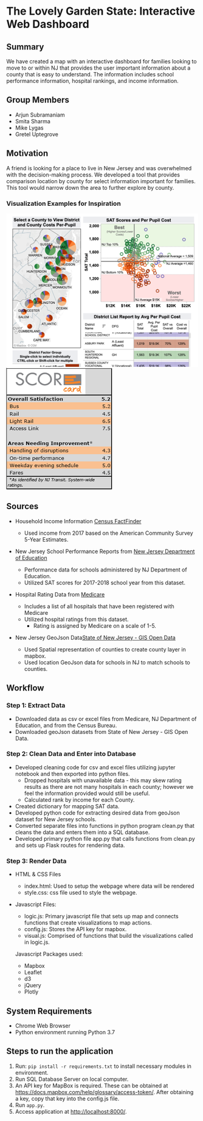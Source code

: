 # The Lovely Garden State: Interactive Web Dashboard

## Summary

We have created a map with an interactive dashboard for families looking to move to or within NJ that provides the user important information about a county that is easy to understand. The information includes school performance information, hospital rankings, and income information.

## Group Members

* Arjun Subramaniam
* Smita Sharma
* Mike Lygas
* Gretel Uptegrove

## Motivation

A friend is looking for a place to live in New Jersey and was overwhelmed with the decision-making process. We developed a tool that provides comparison location by county for select information important for families. This tool would narrow down the area to further explore by county.

### Visualization Examples for Inspiration

![New Jersey Dashboard Map](images/NJDashboard.png)
![Transportation Report Card](images/Score_card.png)

## Sources

* Household Income Information [Census FactFinder](https://factfinder.census.gov/faces/nav/jsf/pages/index.xhtml)
  * Used income from 2017 based on the American Community Survey 5-Year Estimates.

* New Jersey School Performance Reports from [New Jersey Department of Education](https://rc.doe.state.nj.us/ReportsDatabase.aspx)
  * Performance data for schools administered by NJ Department of Education.
  * Utilized SAT scores for 2017-2018 school year from this dataset.

<!-- MIKE - INSERT DATA INFO FOR SAT STUFF HERE -->

* Hospital Rating Data from [Medicare](https://data.medicare.gov/Hospital-Compare/Hospital-General-Information/xubh-q36u)
  * Includes a list of all hospitals that have been registered with Medicare
  * Utilized hospital ratings from this dataset.
    * Rating is assigned by Medicare on a scale of 1-5.

* New Jersey GeoJson Data[State of New Jersey - GIS Open Data](https://njogis-newjersey.opendata.arcgis.com)
  * Used Spatial representation of counties to create county layer in mapbox.
  * Used location GeoJson data for schools in NJ to match schools to counties.

## Workflow

### Step 1: Extract Data

<!-- MIKE INSERT WHERE YOU GOT DATA FROM HERE -->
* Downloaded data as csv or excel files from Medicare, NJ Department of Education, and from the Census Bureau.
* Downloaded geoJson datasets from State of New Jersey - GIS Open Data.

### Step 2: Clean Data and Enter into Database

* Developed cleaning code for csv and excel files utilizing jupyter notebook and then exported into python files.
  * Dropped hospitals with unavailable data - this may skew rating results as there are not many hospitals in each county; however we feel the information provided would still be useful.
  * Calculated rank by income for each County.
* Created dictionary for mapping SAT data.
* Developed python code for extracting desired data from geoJson dataset for New Jersey schools.
* Converted separate files into functions in python program clean.py that cleans the data and enters them into a SQL database.
* Developed primary python file app.py that calls functions from clean.py and sets up Flask routes for rendering data.

### Step 3: Render Data

* HTML & CSS Files
  * index.html: Used to setup the webpage where data will be rendered
  * style.css: css file used to style the webpage.

* Javascript Files:
  * logic.js: Primary javascript file that sets up map and connects functions that create visualizations to map actions.
  * config.js: Stores the API key for mapbox.
  * visual.js: Comprised of functions that build the visualizations called in logic.js.

  Javascript Packages used:
  * Mapbox
  * Leaflet
  * d3
  * jQuery
  * Plotly

## System Requirements

* Chrome Web Browser
* Python environment running Python 3.7

## Steps to run the application

1. Run: `pip install -r requirements.txt` to install necessary modules in environment.
2. Run SQL Database Server on local computer.
3. An API key for MapBox is required. These can be obtained at <https://docs.mapbox.com/help/glossary/access-token/>. After obtaining a key, copy that key into the config.js file.
4. Run `app.py`.
5. Access application at <http://localhost:8000/>.
